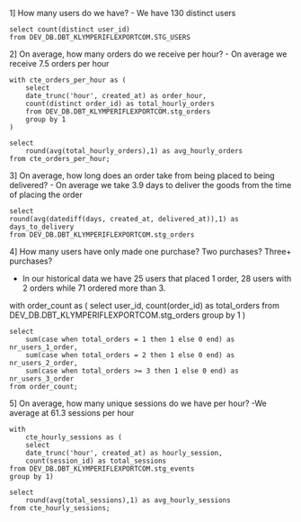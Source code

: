 1] How many users do we have?
    - We have 130 distinct users
    
    select count(distinct user_id)
    from DEV_DB.DBT_KLYMPERIFLEXPORTCOM.STG_USERS

2] On average, how many orders do we receive per hour?
    - On average we receive 7.5 orders per hour
    
    with cte_orders_per_hour as (
        select
        date_trunc('hour', created_at) as order_hour,
        count(distinct order_id) as total_hourly_orders
        from DEV_DB.DBT_KLYMPERIFLEXPORTCOM.stg_orders
        group by 1
    )
    
    select 
        round(avg(total_hourly_orders),1) as avg_hourly_orders
    from cte_orders_per_hour;

3] On average, how long does an order take from being placed to being delivered?
    - On average we take 3.9 days to deliver the goods from the time of placing the order
    
    select
    round(avg(datediff(days, created_at, delivered_at)),1) as days_to_delivery
    from DEV_DB.DBT_KLYMPERIFLEXPORTCOM.stg_orders

4] How many users have only made one purchase? Two purchases? Three+ purchases?
   - In our historical data we have 25 users that placed 1 order, 28 users with 2 orders while 71 ordered more than 3.
     
   with order_count as (
        select
            user_id,
            count(order_id) as total_orders
        from DEV_DB.DBT_KLYMPERIFLEXPORTCOM.stg_orders
        group by 1
        )

    select
        sum(case when total_orders = 1 then 1 else 0 end) as nr_users_1_order,
        sum(case when total_orders = 2 then 1 else 0 end) as nr_users_2_order,
        sum(case when total_orders >= 3 then 1 else 0 end) as nr_users_3_order
    from order_count;

5] On average, how many unique sessions do we have per hour?
    -We average at 61.3 sessions per hour
    
    with
        cte_hourly_sessions as (
        select
        date_trunc('hour', created_at) as hourly_session,
        count(session_id) as total_sessions
    from DEV_DB.DBT_KLYMPERIFLEXPORTCOM.stg_events
    group by 1)

    select 
        round(avg(total_sessions),1) as avg_hourly_sessions
    from cte_hourly_sessions;

